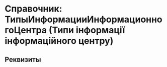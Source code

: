 ﻿# Справочник: ТипыИнформацииИнформационногоЦентра (Типи інформації інформаційного центру)

## Реквизиты



